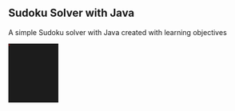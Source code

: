 ## Sudoku Solver with Java 

A simple Sudoku solver with Java created with learning objectives

<p><img src="https://github.com/seyitalitek/SudokuSolverwithJava/blob/master/solution.gif" alt="An example of solution gif" width="100vw"/></p>
